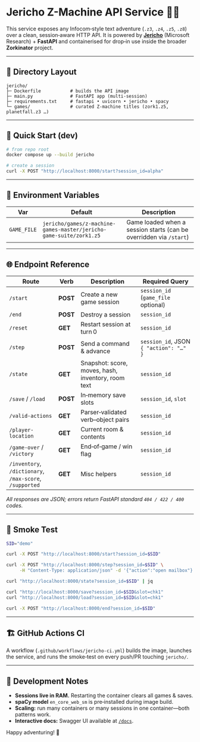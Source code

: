 # Jericho Z-Machine API Service 🧙‍♂️

This service exposes any Infocom‑style text adventure (`.z3`, `.z4`, `.z5`, `.z8`) over a clean, session‑aware HTTP API.
It is powered by **[Jericho](https://github.com/microsoft/jericho)** (Microsoft Research) + **FastAPI** and containerised for drop‑in use inside the broader **Zorkinator** project.

---

## 📂 Directory Layout

```text
jericho/
├─ Dockerfile           # builds the API image
├─ main.py              # FastAPI app (multi‑session)
├─ requirements.txt     # fastapi • uvicorn • jericho • spacy
└─ games/               # curated Z‑machine titles (zork1.z5, planetfall.z3 …)
```

---

## 🚀 Quick Start (dev)

```bash
# from repo root
docker compose up --build jericho

# create a session
curl -X POST "http://localhost:8000/start?session_id=alpha"
```

---

## 🔧 Environment Variables

| Var         | Default                                                            | Description                                                        |
| ----------- | ------------------------------------------------------------------ | ------------------------------------------------------------------ |
| `GAME_FILE` | `jericho/games/z-machine-games-master/jericho-game-suite/zork1.z5` | Game loaded when a session starts (can be overridden via `/start`) |

---

## 🌐 Endpoint Reference

| Route                                                   | Verb     | Description                                        | Required Query                         |
| ------------------------------------------------------- | -------- | -------------------------------------------------- | -------------------------------------- |
| `/start`                                                | **POST** | Create a new game session                          | `session_id` (`game_file` optional)    |
| `/end`                                                  | **POST** | Destroy a session                                  | `session_id`                           |
| `/reset`                                                | **GET**  | Restart session at turn 0                          | `session_id`                           |
| `/step`                                                 | **POST** | Send a command & advance                           | `session_id`, JSON `{ "action": "…" }` |
| `/state`                                                | **GET**  | Snapshot: score, moves, hash, inventory, room text | `session_id`                           |
| `/save` / `/load`                                       | **POST** | In‑memory save slots                               | `session_id`, `slot`                   |
| `/valid-actions`                                        | **GET**  | Parser‑validated verb–object pairs                 | `session_id`                           |
| `/player-location`                                      | **GET**  | Current room & contents                            | `session_id`                           |
| `/game-over` / `/victory`                               | **GET**  | End‑of‑game / win flag                             | `session_id`                           |
| `/inventory`, `/dictionary`, `/max-score`, `/supported` | **GET**  | Misc helpers                                       | `session_id`                           |

*All responses are JSON; errors return FastAPI standard `404 / 422 / 400` codes.*

---

## 🧪 Smoke Test

```bash
SID="demo"

curl -X POST "http://localhost:8000/start?session_id=$SID"

curl -X POST "http://localhost:8000/step?session_id=$SID" \
     -H "Content-Type: application/json" -d '{"action":"open mailbox"}'

curl "http://localhost:8000/state?session_id=$SID" | jq

curl "http://localhost:8000/save?session_id=$SID&slot=chk1"
curl "http://localhost:8000/load?session_id=$SID&slot=chk1"

curl -X POST "http://localhost:8000/end?session_id=$SID"
```

---

## 🏗️ GitHub Actions CI

A workflow (`.github/workflows/jericho-ci.yml`) builds the image, launches the service, and runs the smoke‑test on every push/PR touching `jericho/`.

---

## 📝 Development Notes

* **Sessions live in RAM.** Restarting the container clears all games & saves.
* **spaCy model** `en_core_web_sm` is pre‑installed during image build.
* **Scaling:** run many containers or many sessions in one container—both patterns work.
* **Interactive docs:** Swagger UI available at [`/docs`](http://localhost:8000/docs).

Happy adventuring! 🔑
